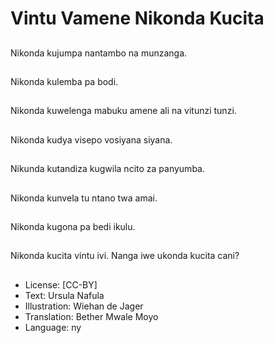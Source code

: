 # Vintu Vamene Nikonda Kucita

##
Nikonda kujumpa nantambo na munzanga.

##
Nikonda kulemba pa bodi.

##
Nikonda kuwelenga mabuku amene ali na vitunzi tunzi.

##
Nikonda kudya visepo vosiyana siyana.

##
Nikunda kutandiza kugwila ncito za panyumba.

##
Nikonda kunvela tu ntano twa amai.

##
Nikonda kugona pa bedi ikulu.

##
Nikonda kucita vintu ivi. Nanga iwe ukonda kucita cani?

##
* License: [CC-BY]
* Text: Ursula Nafula
* Illustration: Wiehan de Jager
* Translation: Bether Mwale Moyo
* Language: ny
